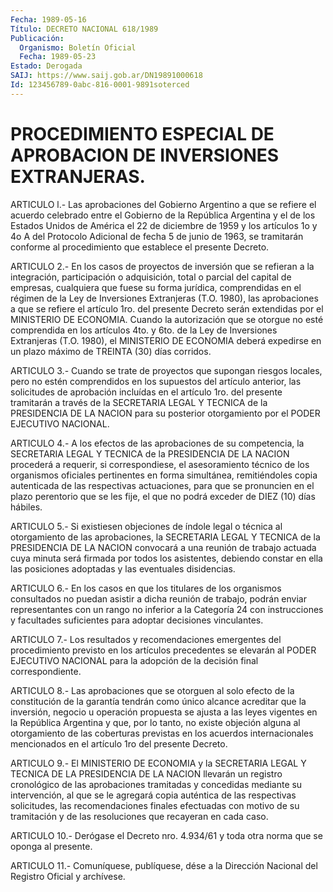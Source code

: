 ```yaml
---
Fecha: 1989-05-16
Título: DECRETO NACIONAL 618/1989
Publicación:
  Organismo: Boletín Oficial
  Fecha: 1989-05-23
Estado: Derogada
SAIJ: https://www.saij.gob.ar/DN19891000618
Id: 123456789-0abc-816-0001-9891soterced
---
```

# PROCEDIMIENTO ESPECIAL DE APROBACION DE INVERSIONES EXTRANJERAS.

<a id="1"></a>
ARTICULO  l.- Las aprobaciones del Gobierno Argentino a que se refiere el acuerdo  celebrado  entre  el  Gobierno  de la República Argentina y el de los Estados Unidos de América el 22  de diciembre de 1959 y los artículos 1o y 4o A del Protocolo Adicional  de fecha 5  de  junio  de 1963, se tramitarán conforme al procedimiento  que establece el presente Decreto.

<a id="2"></a>
ARTICULO  2.-  En  los  casos de proyectos de inversión que se refieran a la integración, participación  o  adquisición,  total  o parcial  del  capital  de  empresas,  cualquiera que fuese su forma jurídica,  comprendidas  en el régimen de  la  Ley  de  Inversiones Extranjeras (T.O. 1980), las  aprobaciones  a  que  se  refiere  el artículo  1ro. del    presente  Decreto  serán  extendidas  por  el MINISTERIO DE ECONOMIA.  Cuando  la  autorización que se otorgue no esté  comprendida  en  los artículos  4to.  y  6to. de  la  Ley  de Inversiones  Extranjeras  (T.O. 1980),  el  MINISTERIO DE  ECONOMIA deberá expedirse en un plazo máximo de TREINTA  (30) días corridos.

<a id="3"></a>
ARTICULO 3.- Cuando se trate de proyectos que supongan riesgos locales,  pero  no estén comprendidos en los supuestos del artículo anterior, las solicitudes  de  aprobación  incluídas en el artículo 1ro.  del  presente tramitarán a través de la  SECRETARIA  LEGAL  Y TECNICA  de  la    PRESIDENCIA  DE  LA  NACION  para  su  posterior otorgamiento por el PODER EJECUTIVO NACIONAL.

<a id="4"></a>
ARTICULO 4.- A los efectos de las aprobaciones de su competencia,  la SECRETARIA LEGAL Y TECNICA de la PRESIDENCIA DE LA NACION procederá  a  requerir,  si correspondiese, el asesoramiento técnico  de  los  organismos  oficiales    pertinentes    en  forma simultánea,  remitiéndoles  copia  autenticada  de  las respectivas actuaciones, para que se pronuncien en el plazo perentorio  que  se les  fije,  el  que  no  podrá  exceder  de DIEZ (10) días hábiles.

<a id="5"></a>
ARTICULO 5.- Si existiesen objeciones de índole legal o técnica al otorgamiento  de las aprobaciones, la SECRETARIA LEGAL Y TECNICA de la PRESIDENCIA  DE  LA NACION convocará a una reunión de trabajo actuada  cuya  minuta  será   firmada  por  todos  los  asistentes, debiendo constar en ella las posiciones  adoptadas y las eventuales disidencias.

<a id="6"></a>
ARTICULO  6.-  En  los  casos  en  que  los  titulares  de los organismos  consultados  no  puedan  asistir  a  dicha  reunión  de trabajo,  podrán  enviar  representantes con un rango no inferior a la Categoría 24 con instrucciones  y  facultades  suficientes  para adoptar decisiones vinculantes.

<a id="7"></a>
ARTICULO  7.-  Los resultados y recomendaciones emergentes del procedimiento previsto  en los artículos precedentes se elevarán al PODER EJECUTIVO NACIONAL  para  la  adopción  de  la decisión final correspondiente.

<a id="8"></a>
ARTICULO 8.- Las aprobaciones que se otorguen al solo efecto de la  constitución    de  la  garantía  tendrán  como  único  alcance acreditar  que  la inversión,  negocio  u  operación  propuesta  se ajusta a las leyes  vigentes  en  la República Argentina y que, por lo  tanto,  no  existe  objeción  alguna  al  otorgamiento  de  las coberturas  previstas en los acuerdos  internacionales  mencionados en el artículo 1ro del presente Decreto.

<a id="9"></a>
ARTICULO 9.- El MINISTERIO DE ECONOMIA y la SECRETARIA LEGAL Y TECNICA  DE  LA  PRESIDENCIA  DE  LA  NACION  llevarán  un registro cronológico  de  las  aprobaciones tramitadas y concedidas mediante su intervención, al que  se  le  agregará  copia  auténtica  de las respectivas  solicitudes,  las  recomendaciones  finales efectuadas con  motivo de su tramitación y de las resoluciones  que  recayeran en cada caso.

<a id="10"></a>
ARTICULO  10.-  Derógase  el  Decreto nro. 4.934/61 y toda otra norma que se oponga al presente.

<a id="11"></a>
ARTICULO  11.-  Comuníquese,  publíquese,  dése a la Dirección Nacional del Registro Oficial y archívese.
